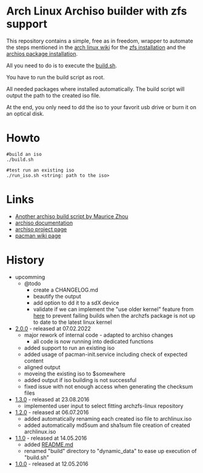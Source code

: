 # Arch Linux Archiso builder with zfs support

This repository contains a simple, free as in freedom, wrapper to automate the steps mentioned in the [arch linux wiki](https://wiki.archlinux.org) for the [zfs installation](https://wiki.archlinux.org/index.php/ZFS#Installation) and the [archios package installation](https://wiki.archlinux.org/index.php/Archiso#Installing_packages).

All you need to do is to execute the [build.sh](https://github.com/stevleibelt/arch-linux-live-cd-iso-with-zfs/blob/master/build.sh).

You have to run the build script as root.

All needed packages where installed automatically. The build script will output the path to the created iso file.

At the end, you only need to dd the iso to your favorit usb drive or burn it on an optical disk.

# Howto

```
#build an iso
./build.sh

#test run an existing iso
./run_iso.sh <string: path to the iso>
```

# Links

* [Another archiso build script by Maurice Zhou](https://gitlab.com/m_zhou/archiso)
* [archiso documentation](https://git.archlinux.org/archiso.git/tree/docs)
* [archiso project page](https://git.archlinux.org/archiso.git)
* [pacman wiki page](https://wiki.archlinux.org/index.php/Pacman)

# History

* upcomming
    * @todo
        * create a CHANGELOG.md
        * beautify the output
        * add option to dd it to a sdX device
        * validate if we can implement the "use older kernel" feature from [here](https://github.com/eoli3n/archiso-zfs/blob/master/init) to prevent failing builds when the archzfs package is not up to date to the latest linux kernel
* [2.0.0](https://github.com/stevleibelt/arch-linux-live-cd-iso-with-zfs/tree/2.0.0) - released at 07.02.2022
    * major rework of internal code - adapted to archiso changes
        * all code is now running into dedicated functions
    * added support to run an existing iso
    * added usage of pacman-init.service including check of expected content
    * aligned output
    * moveing the existing iso to $somewhere
    * added output if iso building is not successful
    * fixed issue with not enough access when generating the checksum files
* [1.3.0](https://github.com/stevleibelt/arch-linux-live-cd-iso-with-zfs/tree/1.3.0) - released at 23.08.2016
    * implemented user input to select fitting archzfs-linux repository
* [1.2.0](https://github.com/stevleibelt/arch-linux-live-cd-iso-with-zfs/tree/1.2.0) - released at 06.07.2016
    * added automatically renaming each created iso file to archlinux.iso
    * added automatically md5sum and sha1sum file creation of created archlinux.iso
* [1.1.0](https://github.com/stevleibelt/arch-linux-live-cd-iso-with-zfs/tree/1.1.0) - released at 14.05.2016
    * added [README.md](https://github.com/stevleibelt/arch-linux-live-cd-iso-with-zfs/blob/master/README.md)
    * renamed "build" directory to "dynamic_data" to ease up execution of "build.sh"
* [1.0.0](https://github.com/stevleibelt/arch-linux-live-cd-iso-with-zfs/tree/1.0.0) - released at 12.05.2016
